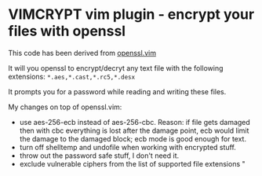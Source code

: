 # VIMCRYPT vim plugin - encrypt your files with openssl

This code has been derived from [openssl.vim](https://github.com/vim-scripts/openssl.vim/blob/master/plugin/openssl.vim)

It will you openssl to encrypt/decryt any text file with the following extensions:  ``` *.aes,*.cast,*.rc5,*.desx ```

It prompts you for a password while reading and writing these files.

My changes on top of openssl.vim:

   - use aes-256-ecb instead of aes-256-cbc. Reason: if file gets damaged then with cbc everything is lost after the damage point, ecb would limit the damage to the damaged block; ecb mode is good enough for text.
   - turn off shelltemp and undofile when working with encrypted stuff.
   - throw out the password safe stuff, I don't need it.
   - exclude vulnerable ciphers from the list of supported file extensions
"
